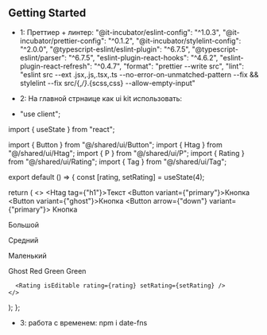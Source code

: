 ## Getting Started

- 1: Преттиер + линтер:
  "@it-incubator/eslint-config": "^1.0.3",
  "@it-incubator/prettier-config": "^0.1.2",
  "@it-incubator/stylelint-config": "^2.0.0",
  "@typescript-eslint/eslint-plugin": "^6.7.5",
  "@typescript-eslint/parser": "^6.7.5",
  "eslint-plugin-react-hooks": "^4.6.2",
  "eslint-plugin-react-refresh": "^0.4.7",
  "format": "prettier --write src",
  "lint": "eslint src --ext .jsx,.js,.tsx,.ts --no-error-on-unmatched-pattern --fix && stylelint --fix src/{,_/}_.{scss,css} --allow-empty-input"

- 2: На главной стрнаице как ui kit использовать:
- "use client";

import { useState } from "react";

import { Button } from "@/shared/ui/Button";
import { Htag } from "@/shared/ui/Htag";
import { P } from "@/shared/ui/P";
import { Rating } from "@/shared/ui/Rating";
import { Tag } from "@/shared/ui/Tag";

export default () => {
const [rating, setRating] = useState(4);

return (
<>
<Htag tag={"h1"}>Текст</Htag>
<Button variant={"primary"}>Кнопка</Button>
<Button variant={"ghost"}>Кнопка</Button>
<Button arrow={"down"} variant={"primary"}>
Кнопка
</Button>

<P size={"l"}>Большой</P>
<P>Средний</P>
<P size={"s"}>Маленький</P>
<Tag size={"s"}>Ghost</Tag>
<Tag color={"red"} size={"m"}>
Red
</Tag>
<Tag color={"green"} size={"s"}>
Green
</Tag>
<Tag color={"primary"}>Green</Tag>

      <Rating isEditable rating={rating} setRating={setRating} />
    </>

);
};

- 3: работа с временем: npm i date-fns
